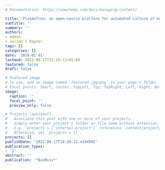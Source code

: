 ```yaml
---
# Documentation: https://wowchemy.com/docs/managing-content/

title: 'PlasmoTron: an open-source platform for automated culture of malaria parasites'
subtitle: ''
summary: ''
authors:
- admin
- Julian C Rayner
tags: []
categories: []
date: '2018-01-01'
lastmod: 2022-06-17T15:28:12+01:00
featured: false
draft: false

# Featured image
# To use, add an image named `featured.jpg/png` to your page's folder.
# Focal points: Smart, Center, TopLeft, Top, TopRight, Left, Right, BottomLeft, Bottom, BottomRight.
image:
  caption: ''
  focal_point: ''
  preview_only: false

# Projects (optional).
#   Associate this post with one or more of your projects.
#   Simply enter your project's folder or file name without extension.
#   E.g. `projects = ["internal-project"]` references `content/project/deep-learning/index.md`.
#   Otherwise, set `projects = []`.
projects: []
publishDate: '2022-06-17T14:28:12.419499Z'
publication_types:
- '2'
abstract: ''
publication: '*BioRxiv*'
---
```

